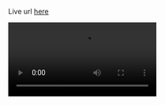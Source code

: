 Live url [here](https://labtest1.comp3133.britto.tech/)

![Click to watch a demo video](https://britto.tech/demo-video.mp4)


